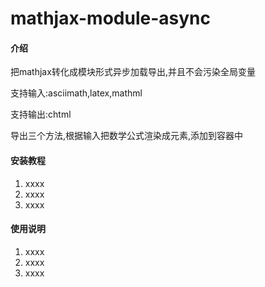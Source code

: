 # mathjax-module-async

#### 介绍
把mathjax转化成模块形式异步加载导出,并且不会污染全局变量

支持输入:asciimath,latex,mathml

支持输出:chtml

导出三个方法,根据输入把数学公式渲染成元素,添加到容器中

#### 安装教程

1.  xxxx
2.  xxxx
3.  xxxx

#### 使用说明

1.  xxxx
2.  xxxx
3.  xxxx
